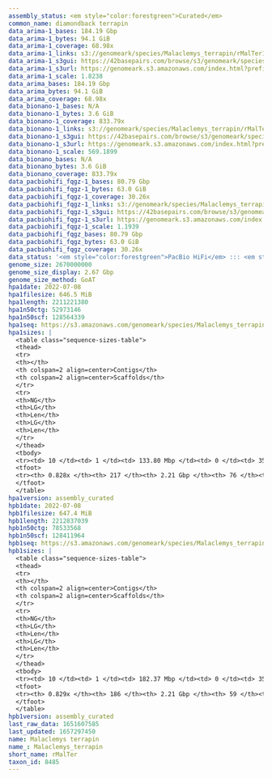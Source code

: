 ```yaml
---
assembly_status: <em style="color:forestgreen">Curated</em>
common_name: diamondback terrapin
data_arima-1_bases: 184.19 Gbp
data_arima-1_bytes: 94.1 GiB
data_arima-1_coverage: 68.98x
data_arima-1_links: s3://genomeark/species/Malaclemys_terrapin/rMalTer1/genomic_data/arima/<br>
data_arima-1_s3gui: https://42basepairs.com/browse/s3/genomeark/species/Malaclemys_terrapin/rMalTer1/genomic_data/arima/
data_arima-1_s3url: https://genomeark.s3.amazonaws.com/index.html?prefix=species/Malaclemys_terrapin/rMalTer1/genomic_data/arima/
data_arima-1_scale: 1.8238
data_arima_bases: 184.19 Gbp
data_arima_bytes: 94.1 GiB
data_arima_coverage: 68.98x
data_bionano-1_bases: N/A
data_bionano-1_bytes: 3.6 GiB
data_bionano-1_coverage: 833.79x
data_bionano-1_links: s3://genomeark/species/Malaclemys_terrapin/rMalTer1/genomic_data/bionano/<br>
data_bionano-1_s3gui: https://42basepairs.com/browse/s3/genomeark/species/Malaclemys_terrapin/rMalTer1/genomic_data/bionano/
data_bionano-1_s3url: https://genomeark.s3.amazonaws.com/index.html?prefix=species/Malaclemys_terrapin/rMalTer1/genomic_data/bionano/
data_bionano-1_scale: 569.1899
data_bionano_bases: N/A
data_bionano_bytes: 3.6 GiB
data_bionano_coverage: 833.79x
data_pacbiohifi_fqgz-1_bases: 80.79 Gbp
data_pacbiohifi_fqgz-1_bytes: 63.0 GiB
data_pacbiohifi_fqgz-1_coverage: 30.26x
data_pacbiohifi_fqgz-1_links: s3://genomeark/species/Malaclemys_terrapin/rMalTer1/genomic_data/pacbio_hifi/<br>
data_pacbiohifi_fqgz-1_s3gui: https://42basepairs.com/browse/s3/genomeark/species/Malaclemys_terrapin/rMalTer1/genomic_data/pacbio_hifi/
data_pacbiohifi_fqgz-1_s3url: https://genomeark.s3.amazonaws.com/index.html?prefix=species/Malaclemys_terrapin/rMalTer1/genomic_data/pacbio_hifi/
data_pacbiohifi_fqgz-1_scale: 1.1939
data_pacbiohifi_fqgz_bases: 80.79 Gbp
data_pacbiohifi_fqgz_bytes: 63.0 GiB
data_pacbiohifi_fqgz_coverage: 30.26x
data_status: '<em style="color:forestgreen">PacBio HiFi</em> ::: <em style="color:forestgreen">Arima</em>'
genome_size: 2670000000
genome_size_display: 2.67 Gbp
genome_size_method: GoAT
hpa1date: 2022-07-08
hpa1filesize: 646.5 MiB
hpa1length: 2211221380
hpa1n50ctg: 52973146
hpa1n50scf: 128564339
hpa1seq: https://s3.amazonaws.com/genomeark/species/Malaclemys_terrapin/rMalTer1/assembly_curated/rMalTer1.hap1.cur.20220708.fasta.gz
hpa1sizes: |
  <table class="sequence-sizes-table">
  <thead>
  <tr>
  <th></th>
  <th colspan=2 align=center>Contigs</th>
  <th colspan=2 align=center>Scaffolds</th>
  </tr>
  <tr>
  <th>NG</th>
  <th>LG</th>
  <th>Len</th>
  <th>LG</th>
  <th>Len</th>
  </tr>
  </thead>
  <tbody>
  <tr><td> 10 </td><td> 1 </td><td> 133.80 Mbp </td><td> 0 </td><td> 356.04 Mbp </td></tr>  <tr><td> 20 </td><td> 4 </td><td> 108.60 Mbp </td><td> 1 </td><td> 287.94 Mbp </td></tr>  <tr><td> 30 </td><td> 6 </td><td> 94.60 Mbp </td><td> 2 </td><td> 209.48 Mbp </td></tr>  <tr><td> 40 </td><td> 10 </td><td> 75.59 Mbp </td><td> 4 </td><td> 144.57 Mbp </td></tr>  <tr style="background-color:#cccccc;"><td> 50 </td><td> 14 </td><td style="background-color:#88ff88;"> 52.97 Mbp </td><td> 6 </td><td style="background-color:#88ff88;"> 128.56 Mbp </td></tr>  <tr><td> 60 </td><td> 20 </td><td> 37.20 Mbp </td><td> 8 </td><td> 106.34 Mbp </td></tr>  <tr><td> 70 </td><td> 29 </td><td> 22.09 Mbp </td><td> 12 </td><td> 46.69 Mbp </td></tr>  <tr><td> 80 </td><td> 59 </td><td> 3.22 Mbp </td><td> 21 </td><td> 20.00 Mbp </td></tr>  <tr><td> 90 </td><td> 0 </td><td>  </td><td> 0 </td><td>  </td></tr>  <tr><td> 100 </td><td> 0 </td><td>  </td><td> 0 </td><td>  </td></tr>  </tbody>
  <tfoot>
  <tr><th> 0.828x </th><th> 217 </th><th> 2.21 Gbp </th><th> 76 </th><th> 2.21 Gbp </th></tr>
  </tfoot>
  </table>
hpa1version: assembly_curated
hpb1date: 2022-07-08
hpb1filesize: 647.4 MiB
hpb1length: 2212837039
hpb1n50ctg: 78533568
hpb1n50scf: 128411964
hpb1seq: https://s3.amazonaws.com/genomeark/species/Malaclemys_terrapin/rMalTer1/assembly_curated/rMalTer1.hap2.cur.20220708.fasta.gz
hpb1sizes: |
  <table class="sequence-sizes-table">
  <thead>
  <tr>
  <th></th>
  <th colspan=2 align=center>Contigs</th>
  <th colspan=2 align=center>Scaffolds</th>
  </tr>
  <tr>
  <th>NG</th>
  <th>LG</th>
  <th>Len</th>
  <th>LG</th>
  <th>Len</th>
  </tr>
  </thead>
  <tbody>
  <tr><td> 10 </td><td> 1 </td><td> 182.37 Mbp </td><td> 0 </td><td> 356.04 Mbp </td></tr>  <tr><td> 20 </td><td> 3 </td><td> 134.96 Mbp </td><td> 1 </td><td> 287.23 Mbp </td></tr>  <tr><td> 30 </td><td> 5 </td><td> 120.02 Mbp </td><td> 2 </td><td> 209.33 Mbp </td></tr>  <tr><td> 40 </td><td> 7 </td><td> 97.70 Mbp </td><td> 4 </td><td> 143.97 Mbp </td></tr>  <tr style="background-color:#cccccc;"><td> 50 </td><td> 10 </td><td style="background-color:#88ff88;"> 78.53 Mbp </td><td> 6 </td><td style="background-color:#88ff88;"> 128.41 Mbp </td></tr>  <tr><td> 60 </td><td> 15 </td><td> 44.68 Mbp </td><td> 8 </td><td> 105.66 Mbp </td></tr>  <tr><td> 70 </td><td> 22 </td><td> 21.36 Mbp </td><td> 12 </td><td> 48.33 Mbp </td></tr>  <tr><td> 80 </td><td> 47 </td><td> 3.75 Mbp </td><td> 21 </td><td> 20.68 Mbp </td></tr>  <tr><td> 90 </td><td> 0 </td><td>  </td><td> 0 </td><td>  </td></tr>  <tr><td> 100 </td><td> 0 </td><td>  </td><td> 0 </td><td>  </td></tr>  </tbody>
  <tfoot>
  <tr><th> 0.829x </th><th> 186 </th><th> 2.21 Gbp </th><th> 59 </th><th> 2.21 Gbp </th></tr>
  </tfoot>
  </table>
hpb1version: assembly_curated
last_raw_data: 1651607585
last_updated: 1657297450
name: Malaclemys terrapin
name_: Malaclemys_terrapin
short_name: rMalTer
taxon_id: 8485
---
```

